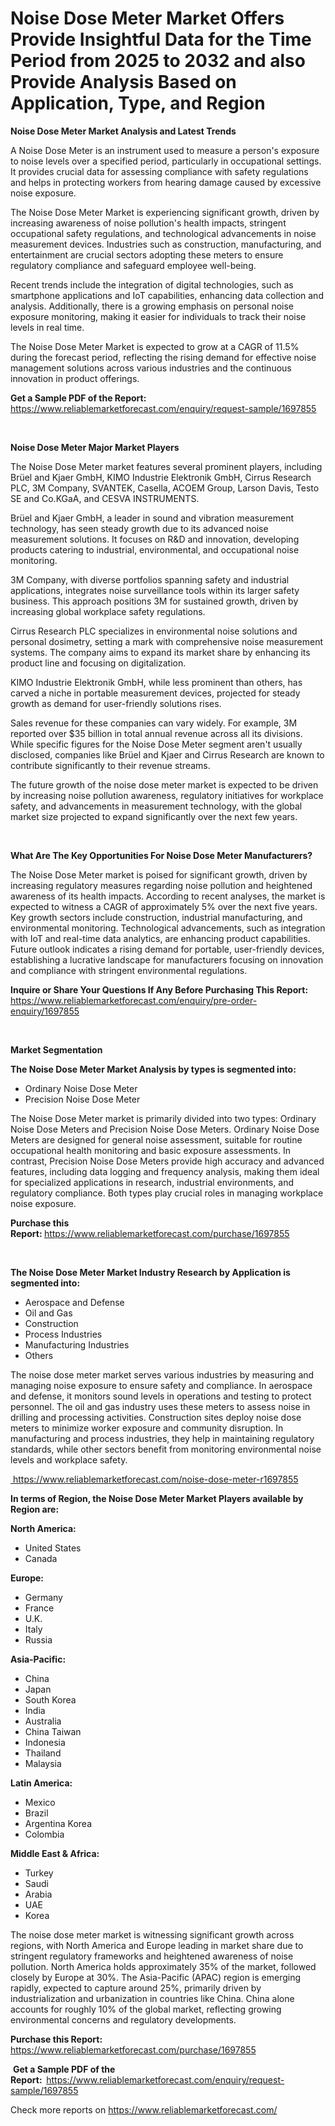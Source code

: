 <p><h1>Noise Dose Meter Market Offers Provide Insightful Data for the Time Period from 2025 to 2032 and also Provide Analysis Based on Application, Type, and Region</h1></p><p><strong>Noise Dose Meter Market Analysis and Latest Trends</strong></p>
<p><p>A Noise Dose Meter is an instrument used to measure a person's exposure to noise levels over a specified period, particularly in occupational settings. It provides crucial data for assessing compliance with safety regulations and helps in protecting workers from hearing damage caused by excessive noise exposure.</p><p>The Noise Dose Meter Market is experiencing significant growth, driven by increasing awareness of noise pollution's health impacts, stringent occupational safety regulations, and technological advancements in noise measurement devices. Industries such as construction, manufacturing, and entertainment are crucial sectors adopting these meters to ensure regulatory compliance and safeguard employee well-being. </p><p>Recent trends include the integration of digital technologies, such as smartphone applications and IoT capabilities, enhancing data collection and analysis. Additionally, there is a growing emphasis on personal noise exposure monitoring, making it easier for individuals to track their noise levels in real time.</p><p>The Noise Dose Meter Market is expected to grow at a CAGR of 11.5% during the forecast period, reflecting the rising demand for effective noise management solutions across various industries and the continuous innovation in product offerings.</p></p>
<p><strong>Get a Sample PDF of the Report:&nbsp;</strong> <a href="https://www.reliablemarketforecast.com/enquiry/request-sample/1697855?utm_campaign=2314&utm_medium=2&utm_source=Github&utm_content=ia&utm_term=24032025&utm_id=noise-dose-meter">https://www.reliablemarketforecast.com/enquiry/request-sample/1697855</a></p>
<p>&nbsp;</p>
<p><strong>Noise Dose Meter Major Market Players</strong></p>
<p><p>The Noise Dose Meter market features several prominent players, including Brüel and Kjaer GmbH, KIMO Industrie Elektronik GmbH, Cirrus Research PLC, 3M Company, SVANTEK, Casella, ACOEM Group, Larson Davis, Testo SE and Co.KGaA, and CESVA INSTRUMENTS. </p><p>Brüel and Kjaer GmbH, a leader in sound and vibration measurement technology, has seen steady growth due to its advanced noise measurement solutions. It focuses on R&D and innovation, developing products catering to industrial, environmental, and occupational noise monitoring.</p><p>3M Company, with diverse portfolios spanning safety and industrial applications, integrates noise surveillance tools within its larger safety business. This approach positions 3M for sustained growth, driven by increasing global workplace safety regulations.</p><p>Cirrus Research PLC specializes in environmental noise solutions and personal dosimetry, setting a mark with comprehensive noise measurement systems. The company aims to expand its market share by enhancing its product line and focusing on digitalization.</p><p>KIMO Industrie Elektronik GmbH, while less prominent than others, has carved a niche in portable measurement devices, projected for steady growth as demand for user-friendly solutions rises.</p><p>Sales revenue for these companies can vary widely. For example, 3M reported over $35 billion in total annual revenue across all its divisions. While specific figures for the Noise Dose Meter segment aren't usually disclosed, companies like Brüel and Kjaer and Cirrus Research are known to contribute significantly to their revenue streams.</p><p>The future growth of the noise dose meter market is expected to be driven by increasing noise pollution awareness, regulatory initiatives for workplace safety, and advancements in measurement technology, with the global market size projected to expand significantly over the next few years.</p></p>
<p>&nbsp;</p>
<p><strong>What Are The Key Opportunities For Noise Dose Meter Manufacturers?</strong></p>
<p><p>The Noise Dose Meter market is poised for significant growth, driven by increasing regulatory measures regarding noise pollution and heightened awareness of its health impacts. According to recent analyses, the market is expected to witness a CAGR of approximately 5% over the next five years. Key growth sectors include construction, industrial manufacturing, and environmental monitoring. Technological advancements, such as integration with IoT and real-time data analytics, are enhancing product capabilities. Future outlook indicates a rising demand for portable, user-friendly devices, establishing a lucrative landscape for manufacturers focusing on innovation and compliance with stringent environmental regulations.</p></p>
<p><strong>Inquire or Share Your Questions If Any Before Purchasing This Report:</strong> <a href="https://www.reliablemarketforecast.com/enquiry/pre-order-enquiry/1697855?utm_campaign=2314&utm_medium=2&utm_source=Github&utm_content=ia&utm_term=24032025&utm_id=noise-dose-meter">https://www.reliablemarketforecast.com/enquiry/pre-order-enquiry/1697855</a></p>
<p>&nbsp;</p>
<p><strong>Market Segmentation</strong></p>
<p><strong>The Noise Dose Meter Market Analysis by types is segmented into:</strong></p>
<p><ul><li>Ordinary Noise Dose Meter</li><li>Precision Noise Dose Meter</li></ul></p>
<p><p>The Noise Dose Meter market is primarily divided into two types: Ordinary Noise Dose Meters and Precision Noise Dose Meters. Ordinary Noise Dose Meters are designed for general noise assessment, suitable for routine occupational health monitoring and basic exposure assessments. In contrast, Precision Noise Dose Meters provide high accuracy and advanced features, including data logging and frequency analysis, making them ideal for specialized applications in research, industrial environments, and regulatory compliance. Both types play crucial roles in managing workplace noise exposure.</p></p>
<p><strong>Purchase this Report:&nbsp;</strong><a href="https://www.reliablemarketforecast.com/purchase/1697855?utm_campaign=2314&utm_medium=2&utm_source=Github&utm_content=ia&utm_term=24032025&utm_id=noise-dose-meter">https://www.reliablemarketforecast.com/purchase/1697855</a></p>
<p>&nbsp;</p>
<p><strong>The Noise Dose Meter Market Industry Research by Application is segmented into:</strong></p>
<p><ul><li>Aerospace and Defense</li><li>Oil and Gas</li><li>Construction</li><li>Process Industries</li><li>Manufacturing Industries</li><li>Others</li></ul></p>
<p><p>The noise dose meter market serves various industries by measuring and managing noise exposure to ensure safety and compliance. In aerospace and defense, it monitors sound levels in operations and testing to protect personnel. The oil and gas industry uses these meters to assess noise in drilling and processing activities. Construction sites deploy noise dose meters to minimize worker exposure and community disruption. In manufacturing and process industries, they help in maintaining regulatory standards, while other sectors benefit from monitoring environmental noise levels and workplace safety.</p></p>
<p><a href="https://www.reliablemarketforecast.com/noise-dose-meter-r1697855?utm_campaign=2314&utm_medium=2&utm_source=Github&utm_content=ia&utm_term=24032025&utm_id=noise-dose-meter">&nbsp;https://www.reliablemarketforecast.com/noise-dose-meter-r1697855</a></p>
<p><strong>In terms of Region, the Noise Dose Meter Market Players available by Region are:</strong></p>
<p>
    <p> <strong> North America: </strong>
        <ul>
            <li>United States</li>
            <li>Canada</li>
        </ul>
        </p> 
    <p> <strong> Europe: </strong>
        <ul>
            <li>Germany</li>
            <li>France</li>
            <li>U.K.</li>
            <li>Italy</li>
            <li>Russia</li>
        </ul>
        </p> 
    <p> <strong> Asia-Pacific: </strong>
        <ul>
            <li>China</li>
            <li>Japan</li>
            <li>South Korea</li>
            <li>India</li>
            <li>Australia</li>
            <li>China Taiwan</li>
            <li>Indonesia</li>
            <li>Thailand</li>
            <li>Malaysia</li>
        </ul>
        </p> 
    <p> <strong> Latin America: </strong>
        <ul>
            <li>Mexico</li>
            <li>Brazil</li>
            <li>Argentina Korea</li>
            <li>Colombia</li>
        </ul>
        </p> 
    <p> <strong> Middle East & Africa: </strong>
        <ul>
            <li>Turkey</li>
            <li>Saudi</li>
            <li>Arabia</li>
            <li>UAE</li>
            <li>Korea</li>
        </ul>
    </p>
    </p>
<p><p>The noise dose meter market is witnessing significant growth across regions, with North America and Europe leading in market share due to stringent regulatory frameworks and heightened awareness of noise pollution. North America holds approximately 35% of the market, followed closely by Europe at 30%. The Asia-Pacific (APAC) region is emerging rapidly, expected to capture around 25%, primarily driven by industrialization and urbanization in countries like China. China alone accounts for roughly 10% of the global market, reflecting growing environmental concerns and regulatory developments.</p></p>
<p><strong>Purchase this Report: </strong><a href="https://www.reliablemarketforecast.com/purchase/1697855?utm_campaign=2314&utm_medium=2&utm_source=Github&utm_content=ia&utm_term=24032025&utm_id=noise-dose-meter">https://www.reliablemarketforecast.com/purchase/1697855</a></p>
<p>&nbsp;<strong>Get a Sample PDF of the Report:&nbsp;&nbsp;</strong><a href="https://www.reliablemarketforecast.com/enquiry/request-sample/1697855?utm_campaign=2314&utm_medium=2&utm_source=Github&utm_content=ia&utm_term=24032025&utm_id=noise-dose-meter">https://www.reliablemarketforecast.com/enquiry/request-sample/1697855</a></p>
<p><strong></strong></p>
<p>Check more reports on <a href="https://www.reliablemarketforecast.com/?utm_campaign=2314&utm_medium=2&utm_source=Github&utm_content=ia&utm_term=24032025&utm_id=noise-dose-meter">https://www.reliablemarketforecast.com/</a></p>